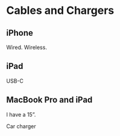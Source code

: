 # Cables and Chargers
## iPhone
Wired.
Wireless.
## iPad
USB-C
##  MacBook Pro and iPad
I have a 15”.

Car charger